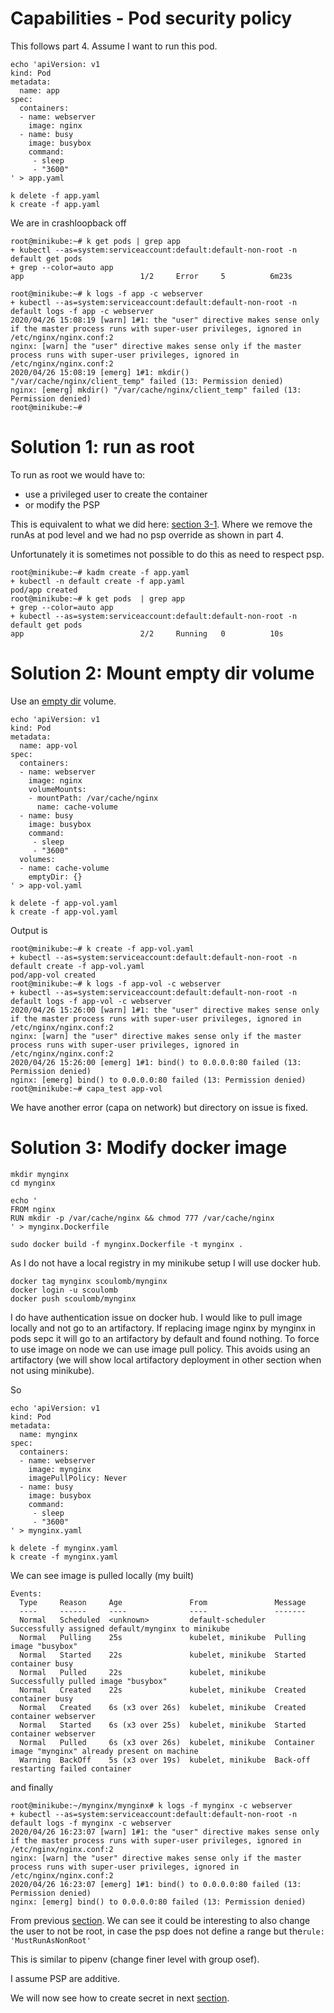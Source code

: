 # Capabilities -  Pod security policy

This follows part 4.
Assume I want to run this pod.

````buildoutcfg
echo 'apiVersion: v1
kind: Pod
metadata:
  name: app
spec:
  containers:
  - name: webserver
    image: nginx
  - name: busy
    image: busybox
    command:
     - sleep
     - "3600"
' > app.yaml

k delete -f app.yaml
k create -f app.yaml
````


We are in crashloopback off

````buildoutcfg
root@minikube:~# k get pods | grep app
+ kubectl --as=system:serviceaccount:default:default-non-root -n default get pods
+ grep --color=auto app
app                          1/2     Error     5          6m23s

root@minikube:~# k logs -f app -c webserver
+ kubectl --as=system:serviceaccount:default:default-non-root -n default logs -f app -c webserver
2020/04/26 15:08:19 [warn] 1#1: the "user" directive makes sense only if the master process runs with super-user privileges, ignored in /etc/nginx/nginx.conf:2
nginx: [warn] the "user" directive makes sense only if the master process runs with super-user privileges, ignored in /etc/nginx/nginx.conf:2
2020/04/26 15:08:19 [emerg] 1#1: mkdir() "/var/cache/nginx/client_temp" failed (13: Permission denied)
nginx: [emerg] mkdir() "/var/cache/nginx/client_temp" failed (13: Permission denied)
root@minikube:~#
````

# Solution 1: run as root

To run as root we would have to:
- use a privileged user to create the container
- or modify the PSP

This is equivalent to what we did here:
[section 3-1](./3-1-network-policy-NoPolicy.md#Add-a-nginx-container-to-test-ingress).
Where we remove the runAs at pod level and we had no psp override as shown in part 4.

Unfortunately it is sometimes not possible to do this as need to respect psp.

````buildoutcfg
root@minikube:~# kadm create -f app.yaml
+ kubectl -n default create -f app.yaml
pod/app created
root@minikube:~# k get pods  | grep app
+ grep --color=auto app
+ kubectl --as=system:serviceaccount:default:default-non-root -n default get pods
app                          2/2     Running   0          10s
````

# Solution 2: Mount empty dir volume

Use an [empty dir](https://kubernetes.io/docs/concepts/storage/volumes/#emptydir) volume.

````buildoutcfg
echo 'apiVersion: v1
kind: Pod
metadata:
  name: app-vol
spec:
  containers:
  - name: webserver
    image: nginx
    volumeMounts:
    - mountPath: /var/cache/nginx
      name: cache-volume
  - name: busy
    image: busybox
    command:
     - sleep
     - "3600"
  volumes:
  - name: cache-volume
    emptyDir: {}
' > app-vol.yaml

k delete -f app-vol.yaml
k create -f app-vol.yaml
````

Output is 

````buildoutcfg
root@minikube:~# k create -f app-vol.yaml
+ kubectl --as=system:serviceaccount:default:default-non-root -n default create -f app-vol.yaml
pod/app-vol created
root@minikube:~# k logs -f app-vol -c webserver
+ kubectl --as=system:serviceaccount:default:default-non-root -n default logs -f app-vol -c webserver
2020/04/26 15:26:00 [warn] 1#1: the "user" directive makes sense only if the master process runs with super-user privileges, ignored in /etc/nginx/nginx.conf:2
nginx: [warn] the "user" directive makes sense only if the master process runs with super-user privileges, ignored in /etc/nginx/nginx.conf:2
2020/04/26 15:26:00 [emerg] 1#1: bind() to 0.0.0.0:80 failed (13: Permission denied)
nginx: [emerg] bind() to 0.0.0.0:80 failed (13: Permission denied)
root@minikube:~# capa_test app-vol
````

We have another error (capa on network) but directory on issue is fixed.


# Solution 3: Modify docker image 

```buildoutcfg
mkdir mynginx
cd mynginx

echo ' 
FROM nginx
RUN mkdir -p /var/cache/nginx && chmod 777 /var/cache/nginx
' > mynginx.Dockerfile

sudo docker build -f mynginx.Dockerfile -t mynginx .
```

As I do not have a local registry in my minikube setup I will use docker hub.

```buildoutcfg
docker tag mynginx scoulomb/mynginx
docker login -u scoulomb
docker push scoulomb/mynginx
```
I do have authentication issue on docker hub. 
I would like to pull image locally and not go to an artifactory.
If replacing image nginx by mynginx in pods sepc it will go to an artifactory by default and found nothing.
To force to use image on node we can use image pull policy.
This avoids using an artifactory (we will show local artifactory deployment in other section when not using minikube).

So 


```buildoutcfg
echo 'apiVersion: v1
kind: Pod
metadata:
  name: mynginx
spec:
  containers:
  - name: webserver
    image: mynginx
    imagePullPolicy: Never
  - name: busy
    image: busybox
    command:
     - sleep
     - "3600"
' > mynginx.yaml

k delete -f mynginx.yaml
k create -f mynginx.yaml
```

We can see image is pulled locally (my built)

```buildoutcfg
Events:
  Type     Reason     Age               From               Message
  ----     ------     ----              ----               -------
  Normal   Scheduled  <unknown>         default-scheduler  Successfully assigned default/mynginx to minikube
  Normal   Pulling    25s               kubelet, minikube  Pulling image "busybox"
  Normal   Started    22s               kubelet, minikube  Started container busy
  Normal   Pulled     22s               kubelet, minikube  Successfully pulled image "busybox"
  Normal   Created    22s               kubelet, minikube  Created container busy
  Normal   Created    6s (x3 over 26s)  kubelet, minikube  Created container webserver
  Normal   Started    6s (x3 over 25s)  kubelet, minikube  Started container webserver
  Normal   Pulled     6s (x3 over 26s)  kubelet, minikube  Container image "mynginx" already present on machine
  Warning  BackOff    5s (x3 over 19s)  kubelet, minikube  Back-off restarting failed container
```


and finally 

```buildoutcfg
root@minikube:~/mynginx/mynginx# k logs -f mynginx -c webserver
+ kubectl --as=system:serviceaccount:default:default-non-root -n default logs -f mynginx -c webserver
2020/04/26 16:23:07 [warn] 1#1: the "user" directive makes sense only if the master process runs with super-user privileges, ignored in /etc/nginx/nginx.conf:2
nginx: [warn] the "user" directive makes sense only if the master process runs with super-user privileges, ignored in /etc/nginx/nginx.conf:2
2020/04/26 16:23:07 [emerg] 1#1: bind() to 0.0.0.0:80 failed (13: Permission denied)
nginx: [emerg] bind() to 0.0.0.0:80 failed (13: Permission denied)

```

From previous [section](./0-capabilities-bis-part4-psp-overrides-uid-capabilities.md#With-non-root-user).
We can see it could be interesting to also change the user to not be root, in case the psp does not define a range but the`rule: 'MustRunAsNonRoot'`

This is similar to pipenv (change finer level with group osef).

I assume PSP are additive.

We will now see how to create secret in next [section](1-secret-creation-consumption.md).
